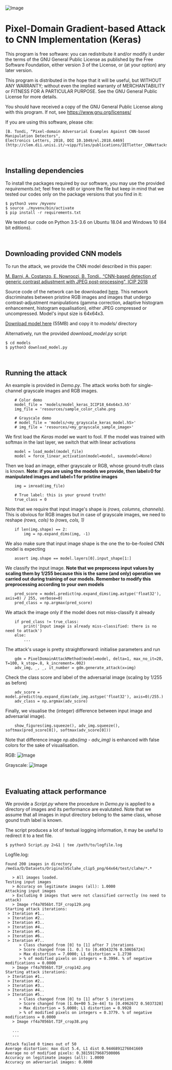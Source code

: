 
![Image](resources/extra/vippdiism.png)

# Pixel-Domain Gradient-based Attack to CNN Implementation (Keras)

This program is free software: you can redistribute it and/or modify
it under the terms of the GNU General Public License as published by
the Free Software Foundation, either version 3 of the License, or
(at your option) any later version.

This program is distributed in the hope that it will be useful,
but WITHOUT ANY WARRANTY; without even the implied warranty of
MERCHANTABILITY or FITNESS FOR A PARTICULAR PURPOSE.  See the
GNU General Public License for more details.

You should have received a copy of the GNU General Public License
along with this program.  If not, see <https://www.gnu.org/licenses/>

If you are using this software, please cite:

    [B. Tondi, “Pixel-domain Adversarial Examples Against CNN-based Manipulation Detectors", 
    Electronics Letters, 2018, DOI 10.1049/el.2018.6469](http://clem.dii.unisi.it/~vipp/files/publications/IETletter_CNNattacks_final.pdf)
<br>

## Installing dependencies

To install the packages required by our software, you may use the provided *requirements.txt*;
feel free to edit or ignore the file but keep in mind that we tested our codes only on the package 
versions that you find in it:

```
$ python3 venv /myvenv
$ source ./myvenv/bin/activate
$ pip install -r requirements.txt
```
We tested our code on Python 3.5-3.6 on Ubuntu 18.04 and Windows 10 (64 bit editions).

<br>

## Downloading provided CNN models
To run the attack, we provide the CNN model described in this paper:

[M. Barni, A. Costanzo, E. Nowroozi, B. Tondi., “CNN-based detection of generic contrast adjustment with
JPEG post-processing", ICIP 2018](http://clem.dii.unisi.it/~vipp/files/publications/CM-icip18.pdf)

Source code of the network can be downloaded [here](https://github.com/andreacos/ContrastNet). This network
discriminates between pristine RGB images and images that undergo contrast-adjustment manipulations (gamma correction,
adaptive histogram enhancement, histogram equalisation), either JPEG compressed or uncompressed. Model's input size is
64x64x3.

[Download model here](http://clem.dii.unisi.it/~vipp/github/model_keras_ICIP18_64x64x3.h5) (55MB) and 
copy it to *models/* directory 

Alternatively, run the provided *download_model.py* script:
```
$ cd models
$ python3 download_model.py
```

<br>

## Running the attack

An example is provided in *Demo.py*. The attack works both for single-channel grayscale images and RGB images. 
``` 
    # Color demo
    model_file = 'models/model_keras_ICIP18_64x64x3.h5'
    img_file = 'resources/sample_color_clahe.png

    # Grayscale demo
    # model_file = 'models/<my_grayscale_keras_model.h5>'
    # img_file = 'resources/<my_grayscale_sample_image>'
``` 
We first load the *Keras* model we want to fool. If the model was trained with softmax in the last layer, we switch that with linear activations
```
    model = load_model(model_file)
    model = force_linear_activation(model=model, savemodel=None)
```   
Then we load an image, either grayscale or RGB, whose ground-truth class is known. <b>Note: if you are using the models we provide, then label=0 for manipulated images and label=1 for pristine images</b>
```
    img = imread(img_file)

    # True label: this is your ground truth!
    true_class = 0
```
Note that we require that input image's shape is *(rows, columns, channels)*. This is obvious for RGB images but in case of grayscale images, we need to 
reshape *(rows, cols)* to *(rows, cols, 1)*
```
    if len(img.shape) == 2:
        img = np.expand_dims(img, -1)
```
We also make sure that input image shape is the one the to-be-fooled CNN model is expecting
```
    assert img.shape == model.layers[0].input_shape[1:]
```

We classify the input image. <b>Note that we preprocess input values by scaling them by 1/255
because this is the same (and only) operation we carried out during training of our models. Remember to modify this preprocessing according to your own models</b>
```
    pred_score = model.predict(np.expand_dims(img.astype('float32'), axis=0) / 255, verbose=0)
    pred_class = np.argmax(pred_score)
```
We attack the image only if the model does not miss-classify it already
```
    if pred_class != true_class:
        print('Input image is already miss-classified: there is no need to attack')
    else:
        ...
```
The attack's usage is pretty straightforward: initialise parameters and run
```
    gdm = PixelDomainAttackMethod(model=model, delta=1, max_no_it=20, T=100, k_stop=.8, k_increment=.002)
    adv_img, _, _, it_number = gdm.generate_attack(x=img)
```
Check the class score and label of the adversarial image (scaling by 1/255 as before)
```
    adv_score = model.predict(np.expand_dims(adv_img.astype('float32'), axis=0)/255.)
    adv_class = np.argmax(adv_score)
```
Finally, we visualise the (integer) difference between input image and adversarial image). 
```
    show_figures(img.squeeze(), adv_img.squeeze(), softmax(pred_score[0]), softmax(adv_score[0]))
```
Note that difference image *np.abs(img - adv_img)* is enhanced with false colors for the sake of visualisation.

RGB:
![Image](resources/extra/attack_results.png)

Grayscale:
![Image](resources/extra/attack_results_grayscale.png)

<br>

## Evaluating attack performance

We provide a *Script.py* where the procedure in *Demo.py* is applied to a directory of images and its performance are
evalutated. Note that we assume that all images in input directory belong to the same class, whose gound truth label
is known. 

The script produces a lot of textual logging information, it may be useful to redirect it to a text file.
```
$ python3 Script.py 2>&1 | tee /path/to/logfile.log

```

Logfile.log:

```
Found 200 images in directory /media/D/Datasets/OriginalVSclahe_clip5_png/64x64/test/clahe/*.*

   > All images loaded.
Testing input images
   > Accuracy on legitimate images (all): 1.0000
Attacking input images
   > Excluding 0 images that were not classified correctly (no need to attack)
   > Image rf4a7056bt.TIF_crop129.png
Starting attack iterations:
 > Iteration #1.. 
 > Iteration #2.. 
 > Iteration #3.. 
 > Iteration #4.. 
 > Iteration #5.. 
 > Iteration #6.. 
 > Iteration #7.. 
      > Class changed from [0] to [1] after 7 iterations
      > Score changed from [1. 0.] to [0.49343276 0.50656724]
      > Max distortion = 7.0000; L1 distortion = 1.2730
      > % of modified pixels on integers = 0.3994. % of negative modifications = 0.0000
   > Image rf4a7056bt.TIF_crop142.png
Starting attack iterations:
 > Iteration #1.. 
 > Iteration #2.. 
 > Iteration #3.. 
 > Iteration #4.. 
 > Iteration #5.. 
      > Class changed from [0] to [1] after 5 iterations
      > Score changed from [1.0e+00 5.2e-44] to [0.4962672 0.5037328]
      > Max distortion = 5.0000; L1 distortion = 0.9928
      > % of modified pixels on integers = 0.3779. % of negative modifications = 0.0000
   > Image rf4a7056bt.TIF_crop38.png
   
   ...
   ...
   
Attack failed 0 times out of 50
Average distortion: max dist 5.4, L1 dist 0.9446891276041669
Average no of modified pixels: 0.38159179687500006
Accuracy on legitimate images (all): 1.0000
Accuracy on adversarial images: 0.0000
```
